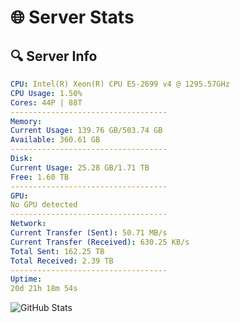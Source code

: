 # 🌐 Server Stats
## 🔍 Server Info
```yaml
CPU: Intel(R) Xeon(R) CPU E5-2699 v4 @ 1295.57GHz
CPU Usage: 1.50%
Cores: 44P | 88T
-----------------------------------
Memory:
Current Usage: 139.76 GB/503.74 GB
Available: 360.61 GB
-----------------------------------
Disk:
Current Usage: 25.28 GB/1.71 TB
Free: 1.60 TB
-----------------------------------
GPU:
No GPU detected
-----------------------------------
Network:
Current Transfer (Sent): 50.71 MB/s
Current Transfer (Received): 630.25 KB/s
Total Sent: 162.25 TB
Total Received: 2.39 TB
-----------------------------------
Uptime:
20d 21h 18m 54s
```
![GitHub Stats](https://img.shields.io/badge/Updated-2025-02-28_20:02:12-blue)